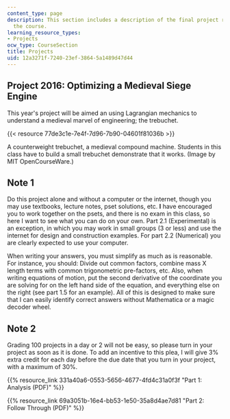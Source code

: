 ```yaml
---
content_type: page
description: This section includes a description of the final project required for
  the course.
learning_resource_types:
- Projects
ocw_type: CourseSection
title: Projects
uid: 12a3271f-7240-23ef-3864-5a1489d47d44
---
```


Project 2016: Optimizing a Medieval Siege Engine
------------------------------------------------

This year's project will be aimed an using Lagrangian mechanics to understand a medieval marvel of engineering; the trebuchet.

{{< resource 77de3c1e-7e4f-7d96-7b90-04601f81036b >}}

A counterweight trebuchet, a medieval compound machine. Students in this class have to build a small trebuchet demonstrate that it works. (Image by MIT OpenCourseWare.)

Note 1
------

Do this project alone and without a computer or the internet, though you may use textbooks, lecture notes, pset solutions, etc. **I** have encouraged you to work together on the psets, and there is no exam in this class, so here I want to see what you can do on your own. Part 2.1 (Experimental) is an exception, in which you may work in small groups (3 or less) and use the internet for design and construction examples. For part 2.2 (Numerical) you are clearly expected to use your computer.

When writing your answers, you must simplify as much as is reasonable. For instance, you should: Divide out common factors, combine mass X length terms with common trigonometric pre-factors, etc. Also, when writing equations of motion, put the second derivative of the coordinate you are solving for on the left hand side of the equation, and everything else on the right (see part 1.5 for an example). All of this is designed to make sure that I can easily identify correct answers without Mathematica or a magic decoder wheel.

Note 2
------

Grading 100 projects in a day or 2 will not be easy, so please turn in your project as soon as it is done. To add an incentive to this plea, I will give 3% extra credit for each day before the due date that you turn in your project, with a maximum of 30%.

{{% resource_link 331a40a6-0553-5656-4677-4fd4c31a0f3f "Part 1: Analysis (PDF)" %}}

{{% resource_link 69a3051b-16e4-bb53-1e50-35a8d4ae7d81 "Part 2: Follow Through (PDF)" %}}